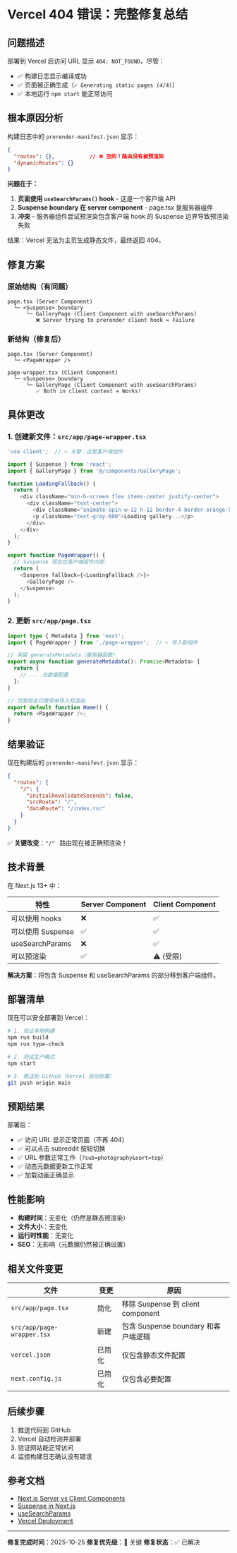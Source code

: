 # Vercel 404 错误：完整修复总结

## 问题描述

部署到 Vercel 后访问 URL 显示 `404: NOT_FOUND`，尽管：
- ✅ 构建日志显示编译成功
- ✅ 页面被正确生成（`✓ Generating static pages (4/4)`）
- ✅ 本地运行 `npm start` 能正常访问

## 根本原因分析

构建日志中的 `prerender-manifest.json` 显示：
```json
{
  "routes": {},           // ❌ 空的！路由没有被预渲染
  "dynamicRoutes": {}
}
```

**问题在于：**

1. **页面使用 `useSearchParams()` hook** - 这是一个客户端 API
2. **Suspense boundary 在 server component** - page.tsx 是服务器组件
3. **冲突** - 服务器组件尝试预渲染包含客户端 hook 的 Suspense 边界导致预渲染失败

结果：Vercel 无法为主页生成静态文件，最终返回 404。

## 修复方案

### 原始结构（有问题）

```
page.tsx (Server Component)
  └─ <Suspense> boundary
      └─ GalleryPage (Client Component with useSearchParams)
         ❌ Server trying to prerender client hook = Failure
```

### 新结构（修复后）

```
page.tsx (Server Component)
  └─ <PageWrapper />

page-wrapper.tsx (Client Component)
  └─ <Suspense> boundary
      └─ GalleryPage (Client Component with useSearchParams)
         ✅ Both in client context = Works!
```

## 具体更改

### 1. 创建新文件：`src/app/page-wrapper.tsx`

```typescript
'use client';  // ← 关键：这是客户端组件

import { Suspense } from 'react';
import { GalleryPage } from '@/components/GalleryPage';

function LoadingFallback() {
  return (
    <div className="min-h-screen flex items-center justify-center">
      <div className="text-center">
        <div className="animate-spin w-12 h-12 border-4 border-orange-500 border-t-transparent rounded-full mx-auto mb-4"></div>
        <p className="text-gray-600">Loading gallery...</p>
      </div>
    </div>
  );
}

export function PageWrapper() {
  // Suspense 现在在客户端组件内部
  return (
    <Suspense fallback={<LoadingFallback />}>
      <GalleryPage />
    </Suspense>
  );
}
```

### 2. 更新 `src/app/page.tsx`

```typescript
import type { Metadata } from 'next';
import { PageWrapper } from './page-wrapper';  // ← 导入新组件

// 保留 generateMetadata（服务器函数）
export async function generateMetadata(): Promise<Metadata> {
  return {
    // ... 元数据配置
  };
}

// 页面现在只是简单导入和渲染
export default function Home() {
  return <PageWrapper />;
}
```

## 结果验证

现在构建后的 `prerender-manifest.json` 显示：

```json
{
  "routes": {
    "/": {
      "initialRevalidateSeconds": false,
      "srcRoute": "/",
      "dataRoute": "/index.rsc"
    }
  }
}
```

✅ **关键改变**：`"/" ` 路由现在被正确预渲染！

## 技术背景

在 Next.js 13+ 中：

| 特性 | Server Component | Client Component |
|------|------------------|-----------------|
| 可以使用 hooks | ❌ | ✅ |
| 可以使用 Suspense | ✅ | ✅ |
| useSearchParams | ❌ | ✅ |
| 可以预渲染 | ✅ | ⚠️ (受限) |

**解决方案**：将包含 Suspense 和 useSearchParams 的部分移到客户端组件。

## 部署清单

现在可以安全部署到 Vercel：

```bash
# 1. 验证本地构建
npm run build
npm run type-check

# 2. 测试生产模式
npm start

# 3. 推送到 GitHub（Vercel 自动部署）
git push origin main
```

## 预期结果

部署后：
- ✅ 访问 URL 显示正常页面（不再 404）
- ✅ 可以点击 subreddit 按钮切换
- ✅ URL 参数正常工作（`?sub=photography&sort=top`）
- ✅ 动态元数据更新工作正常
- ✅ 加载动画正确显示

## 性能影响

- **构建时间**：无变化（仍然是静态预渲染）
- **文件大小**：无变化
- **运行时性能**：无变化
- **SEO**：无影响（元数据仍然被正确设置）

## 相关文件变更

| 文件 | 变更 | 原因 |
|------|------|------|
| `src/app/page.tsx` | 简化 | 移除 Suspense 到 client component |
| `src/app/page-wrapper.tsx` | 新建 | 包含 Suspense boundary 和客户端逻辑 |
| `vercel.json` | 已简化 | 仅包含静态文件配置 |
| `next.config.js` | 已简化 | 仅包含必要配置 |

## 后续步骤

1. 推送代码到 GitHub
2. Vercel 自动检测并部署
3. 验证网站能正常访问
4. 监控构建日志确认没有错误

## 参考文档

- [Next.js Server vs Client Components](https://nextjs.org/docs/getting-started/react-essentials)
- [Suspense in Next.js](https://nextjs.org/docs/app/building-your-application/routing/error-handling#using-error-boundaries)
- [useSearchParams](https://nextjs.org/docs/app/api-reference/functions/use-search-params)
- [Vercel Deployment](https://vercel.com/docs/frameworks/nextjs)

---

**修复完成时间**：2025-10-25
**修复优先级**：🔴 关键
**修复状态**：✅ 已解决
